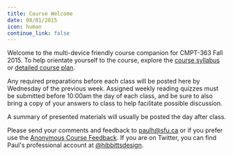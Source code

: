 ```yaml
---
title: Course Welcome
date: 08/01/2015
icon: human
continue_link: false
---
```

Welcome to the multi-device friendly course companion for CMPT-363 Fall 2015. To help orientate yourself to the course, explore the [course syllabus](https://canvas.sfu.ca/courses/22099/assignments/syllabus) or  [detailed course plan](https://workflowy.com/s/kg4Cek6Syu).

Any required preparations before each class will be posted here by Wednesday of the previous week. Assigned weekly reading quizzes must be submitted before 10:00am the day of each class, and be sure to also bring a copy of your answers to class to help facilitate possible discussion.

A summary of presented materials will usually be posted the day after class.

Please send your comments and feedback to [paulh@sfu.ca](mailto:%20paulh@sfu.ca?subject=CMPT-363-143) or if you prefer use the [Anonymous Course Feedback](https://docs.google.com/a/paulhibbitts.com/forms/d/13BDqLUSadreMmDQGegAmhWIwt36D0RGSyUd9vKwsD-w/viewform). If you are on Twitter, you can find Paul's professional account at [@hibbittsdesign](https://twitter.com/hibbittsdesign).
